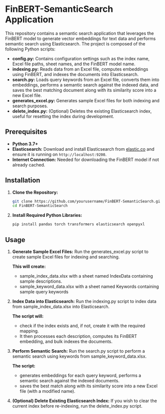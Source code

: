 # FinBERT-SemanticSearch Application

This repository contains a semantic search application that leverages the FinBERT model to generate vector embeddings for text data and performs semantic search using Elasticsearch. The project is composed of the following Python scripts:

- **config.py:** Contains configuration settings such as the index name, Excel file paths, sheet names, and the FinBERT model name.
- **indexing.py:** Reads data from an Excel file, computes embeddings using FinBERT, and indexes the documents into Elasticsearch.
- **search.py:** Loads query keywords from an Excel file, converts them into embeddings, performs a semantic search against the indexed data, and saves the best matching document along with its similarity score into a new Excel file.
- **generates_excel.py:** Generates sample Excel files for both indexing and search purposes.
- **delete_index.py:** (Optional) Deletes the existing Elasticsearch index, useful for resetting the index during development.

## Prerequisites

- **Python 3.7+**
- **Elasticsearch:** Download and install Elasticsearch from [elastic.co](https://www.elastic.co/downloads/elasticsearch) and ensure it is running on `http://localhost:9200`.  
- **Internet Connection:** Needed for downloading the FinBERT model if not already cached.

## Installation

1. **Clone the Repository:**

   ```bash
   git clone https://github.com/yourusername/FinBERT-SemanticSearch.git
   cd FinBERT-SemanticSearch

 2. **Install Required Python Libraries:**

    ```bash
    pip install pandas torch transformers elasticsearch openpyxl

## Usage

1. **Generate Sample Excel Files:** Run the generates_excel.py script to create sample Excel files for indexing and searching.

   **This will create:**
      - sample_index_data.xlsx with a sheet named IndexData containing sample descriptions.
      - sample_keyword_data.xlsx with a sheet named Keywords containing sample query keywords

2. **Index Data into Elasticsearch:** Run the indexing.py script to index data from sample_index_data.xlsx into Elasticsearch.

    **The script will:**
      - check if the index exists and, if not, create it with the required mapping.
      - It then processes each description, computes its FinBERT embedding, and bulk indexes the documents.
  
3. **Perform Semantic Search:** Run the search.py script to perform a semantic search using keywords from sample_keyword_data.xlsx.

     **The script:**
      - generates embeddings for each query keyword, performs a semantic search against the indexed documents.
      -  saves the best match along with its similarity score into a new Excel file (with a modified name).
  
4. **(Optional) Delete Existing Elasticsearch Index:** If you wish to clear the current index before re-indexing, run the delete_index.py script.
      
   

